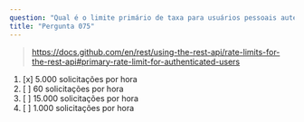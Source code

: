 ```yaml
---
question: "Qual é o limite primário de taxa para usuários pessoais autenticados fazendo solicitações à API REST do GitHub?"
title: "Pergunta 075"
---
```


> https://docs.github.com/en/rest/using-the-rest-api/rate-limits-for-the-rest-api#primary-rate-limit-for-authenticated-users
1. [x] 5.000 solicitações por hora
1. [ ] 60 solicitações por hora
1. [ ] 15.000 solicitações por hora
1. [ ] 1.000 solicitações por hora
